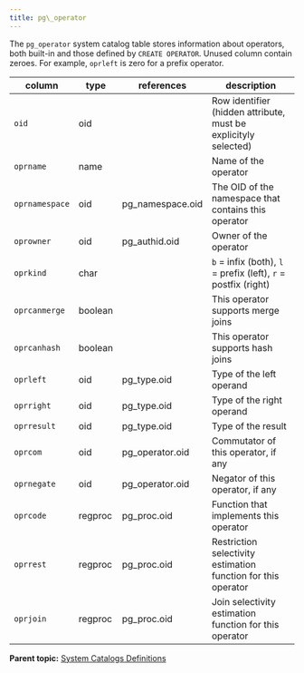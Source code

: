 ```yaml
---
title: pg\_operator 
---
```


The `pg_operator` system catalog table stores information about operators, both built-in and those defined by `CREATE OPERATOR`. Unused column contain zeroes. For example, `oprleft` is zero for a prefix operator.

|column|type|references|description|
|------|----|----------|-----------|
|`oid`|oid| |Row identifier \(hidden attribute, must be explicityly selected\)|
|`oprname`|name| |Name of the operator|
|`oprnamespace`|oid|pg\_namespace.oid|The OID of the namespace that contains this operator|
|`oprowner`|oid|pg\_authid.oid|Owner of the operator|
|`oprkind`|char| |`b` = infix \(both\), `l` = prefix \(left\), `r` = postfix \(right\)|
|`oprcanmerge`|boolean| |This operator supports merge joins|
|`oprcanhash`|boolean| |This operator supports hash joins|
|`oprleft`|oid|pg\_type.oid|Type of the left operand|
|`oprright`|oid|pg\_type.oid|Type of the right operand|
|`oprresult`|oid|pg\_type.oid|Type of the result|
|`oprcom`|oid|pg\_operator.oid|Commutator of this operator, if any|
|`oprnegate`|oid|pg\_operator.oid|Negator of this operator, if any|
|`oprcode`|regproc|pg\_proc.oid|Function that implements this operator|
|`oprrest`|regproc|pg\_proc.oid|Restriction selectivity estimation function for this operator|
|`oprjoin`|regproc|pg\_proc.oid|Join selectivity estimation function for this operator|

**Parent topic:** [System Catalogs Definitions](../system_catalogs/catalog_ref-html.html)

